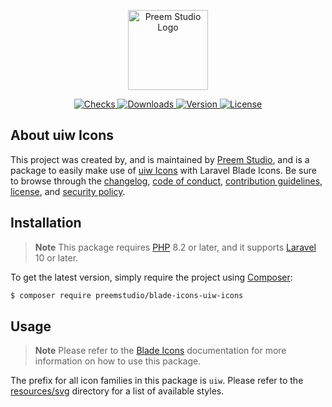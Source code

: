 <p align="center">
    <a href="https://preem.studio" target="_blank">
        <img src="https://raw.githubusercontent.com/PreemStudio/assets/main/logo-text.svg" width="128" alt="Preem Studio Logo" />
    </a>
</p>

<p align="center">
    <a href="https://github.com/PreemStudio/blade-icons-uiw-icons/actions">
        <img src="https://badge.sh/github/check-runs/PreemStudio/blade-icons-uiw-icons" alt="Checks" />
    </a>
    <a href="https://packagist.org/packages/preemstudio/blade-icons-uiw-icons">
        <img src="https://badge.sh/packagist/downloads/PreemStudio/blade-icons-uiw-icons" alt="Downloads" />
    </a>
    <a href="https://packagist.org/packages/preemstudio/blade-icons-uiw-icons">
        <img src="https://badge.sh/packagist/version/PreemStudio/blade-icons-uiw-icons" alt="Version" />
    </a>
    <a href="https://packagist.org/packages/preemstudio/blade-icons-uiw-icons">
        <img src="https://badge.sh/packagist/license/PreemStudio/blade-icons-uiw-icons" alt="License" />
    </a>
</p>

## About uiw Icons

This project was created by, and is maintained by [Preem Studio](https://github.com/PreemStudio), and is a package to easily make use of [uiw Icons](https://github.com/uiwjs/icons) with Laravel Blade Icons. Be sure to browse through the [changelog](CHANGELOG.md), [code of conduct](.github/CODE_OF_CONDUCT.md), [contribution guidelines](.github/CONTRIBUTING.md), [license](LICENSE), and [security policy](.github/SECURITY.md).

## Installation

> **Note**
> This package requires [PHP](https://www.php.net/) 8.2 or later, and it supports [Laravel](https://laravel.com/) 10 or later.

To get the latest version, simply require the project using [Composer](https://getcomposer.org/):

```bash
$ composer require preemstudio/blade-icons-uiw-icons
```

## Usage

> **Note**
> Please refer to the [Blade Icons](https://github.com/PreemStudio/blade-icons) documentation for more information on how to use this package.

The prefix for all icon families in this package is `uiw`. Please refer to the [resources/svg](/resources/svg) directory for a list of available styles.
